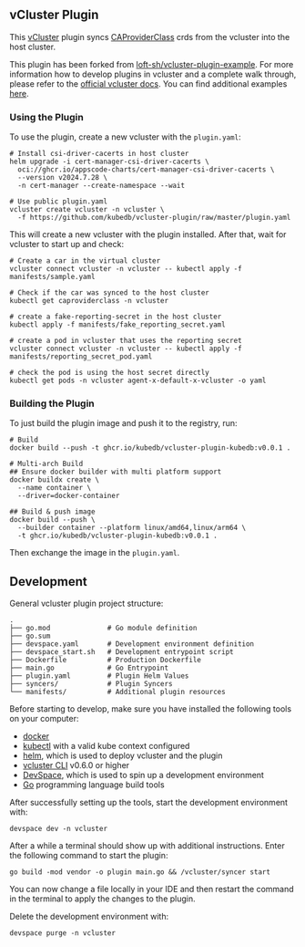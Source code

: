 ## vCluster Plugin

This [vCluster](https://github.com/loft-sh/vcluster) plugin syncs [CAProviderClass](https://github.com/kubeops/csi-driver-cacerts) crds from the vcluster into the host cluster.

This plugin has been forked from [loft-sh/vcluster-plugin-example](https://github.com/loft-sh/vcluster-plugin-example). For more information how to develop plugins in vcluster and a complete walk through, please refer to the [official vcluster docs](https://www.vcluster.com/docs/v0.19/advanced-topics/plugins-overview). You can find additional examples [here](https://github.com/loft-sh/vcluster-sdk/tree/main/examples).

### Using the Plugin

To use the plugin, create a new vcluster with the `plugin.yaml`:

```
# Install csi-driver-cacerts in host cluster
helm upgrade -i cert-manager-csi-driver-cacerts \
  oci://ghcr.io/appscode-charts/cert-manager-csi-driver-cacerts \
  --version v2024.7.28 \
  -n cert-manager --create-namespace --wait

# Use public plugin.yaml
vcluster create vcluster -n vcluster \
  -f https://github.com/kubedb/vcluster-plugin/raw/master/plugin.yaml
```

This will create a new vcluster with the plugin installed. After that, wait for vcluster to start up and check:

```
# Create a car in the virtual cluster
vcluster connect vcluster -n vcluster -- kubectl apply -f manifests/sample.yaml

# Check if the car was synced to the host cluster
kubectl get caproviderclass -n vcluster
```

```
# create a fake-reporting-secret in the host cluster
kubectl apply -f manifests/fake_reporting_secret.yaml

# create a pod in vcluster that uses the reporting secret
vcluster connect vcluster -n vcluster -- kubectl apply -f manifests/reporting_secret_pod.yaml

# check the pod is using the host secret directly
kubectl get pods -n vcluster agent-x-default-x-vcluster -o yaml
```

### Building the Plugin

To just build the plugin image and push it to the registry, run:

```
# Build
docker build --push -t ghcr.io/kubedb/vcluster-plugin-kubedb:v0.0.1 .

# Multi-arch Build
## Ensure docker builder with multi platform support
docker buildx create \
  --name container \
  --driver=docker-container

## Build & push image
docker build --push \
  --builder container --platform linux/amd64,linux/arm64 \
  -t ghcr.io/kubedb/vcluster-plugin-kubedb:v0.0.1 .
```

Then exchange the image in the `plugin.yaml`.

## Development

General vcluster plugin project structure:
```
.
├── go.mod              # Go module definition
├── go.sum
├── devspace.yaml       # Development environment definition
├── devspace_start.sh   # Development entrypoint script
├── Dockerfile          # Production Dockerfile 
├── main.go             # Go Entrypoint
├── plugin.yaml         # Plugin Helm Values
├── syncers/            # Plugin Syncers
└── manifests/          # Additional plugin resources
```

Before starting to develop, make sure you have installed the following tools on your computer:
- [docker](https://docs.docker.com/)
- [kubectl](https://kubernetes.io/docs/tasks/tools/) with a valid kube context configured
- [helm](https://helm.sh/docs/intro/install/), which is used to deploy vcluster and the plugin
- [vcluster CLI](https://www.vcluster.com/docs/getting-started/setup) v0.6.0 or higher
- [DevSpace](https://devspace.sh/cli/docs/quickstart), which is used to spin up a development environment
- [Go](https://go.dev/dl/) programming language build tools

After successfully setting up the tools, start the development environment with:
```
devspace dev -n vcluster
```

After a while a terminal should show up with additional instructions. Enter the following command to start the plugin:
```
go build -mod vendor -o plugin main.go && /vcluster/syncer start
```

You can now change a file locally in your IDE and then restart the command in the terminal to apply the changes to the plugin.

Delete the development environment with:
```
devspace purge -n vcluster
```

